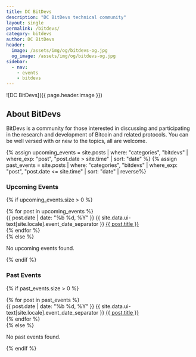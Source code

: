 ```yaml
---
title: DC BitDevs
description: "DC BitDevs technical community"
layout: single
permalink: /bitdevs/
category: bitdevs
author: DC BitDevs
header:
  image: /assets/img/og/bitdevs-og.jpg
  og_image: /assets/img/og/bitdevs-og.jpg
sidebar:
  - nav: 
    - events
    - bitdevs
---
```


![DC BitDevs]({{ page.header.image }})   

## About BitDevs
BitDevs is a community for those interested in discussing and participating in the research and development of Bitcoin and related protocols. You can be well versed with or new to the topics, all are welcome.


{% assign upcoming_events = site.posts | where: "categories", "bitdevs" | where_exp: "post", "post.date > site.time" | sort: "date" %}
{% assign past_events = site.posts | where: "categories", "bitdevs" | where_exp: "post", "post.date <= site.time" | sort: "date" | reverse%}

### Upcoming Events
{% if upcoming_events.size > 0 %}
  <div class="events-list">
    {% for post in upcoming_events %}
      <section class="event">
        {{ post.date | date: "%b %d, %Y" }} {{ site.data.ui-text[site.locale].event_date_separator }} <a href="{{ post.url }}">{{ post.title }}</a>
      </section>
    {% endfor %}
  </div>
{% else %}
  <p>No upcoming events found.</p>
{% endif %}

### Past Events
{% if past_events.size > 0 %}
  <div class="events-list">
    {% for post in past_events %}
      <section class="event">
        {{ post.date | date: "%b %d, %Y" }} {{ site.data.ui-text[site.locale].event_date_separator }} <a href="{{ post.url }}">{{ post.title }}</a>
      </section>
    {% endfor %}
  </div>
{% else %}
  <p>No past events found.</p>
{% endif %}